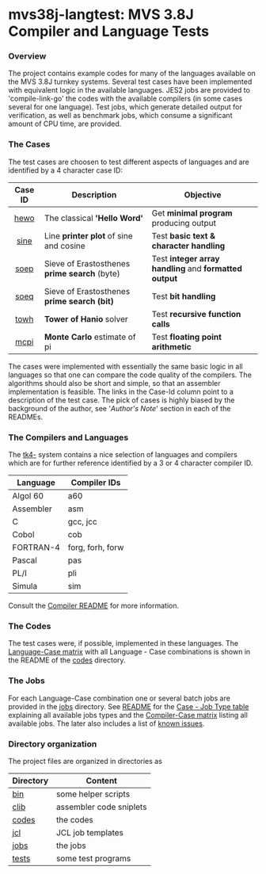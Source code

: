 # mvs38j-langtest: MVS 3.8J Compiler and Language Tests

### Overview <a name="overview"></a>
The project contains example codes for many of the languages available
on the MVS 3.8J turnkey systems. Several test cases have been implemented
with equivalent logic in the available languages.
JES2 jobs are provided to 'compile-link-go' the codes with the available
compilers (in some cases several for one language). Test jobs, which
generate detailed output for verification, as well as benchmark jobs,
which consume a significant amount of CPU time, are provided.

### The Cases <a name="cases"></a>
The test cases are choosen to test different aspects of languages and
are identified by a 4 character case ID:

| Case ID | Description | Objective |
| :-----: | ----------- | --------- |
| [hewo](codes/README_hewo.md) | The classical **'Hello Word'** | Get **minimal program** producing output |
| [sine](codes/README_sine.md) | Line **printer plot** of sine and cosine | Test **basic text & character handling** |
| [soep](codes/README_soep.md) | Sieve of Erastosthenes **prime search** (byte) | Test **integer array handling** and **formatted output** |
| [soeq](codes/README_soeq.md) | Sieve of Erastosthenes **prime search (bit)** | Test **bit handling** |
| [towh](codes/README_towh.md) | **Tower of Hanio** solver | Test **recursive function calls** |
| [mcpi](codes/README_mcpi.md) | **Monte Carlo** estimate of pi | Test **floating point arithmetic** |

The cases were implemented with essentially the same basic logic in all
languages so that one can compare the code quality of the compilers.
The algorithms should also be short and simple, so that an assembler
implementation is feasible. The links in the Case-Id column point to a
description of the test case.
The pick of cases is highly biased by the background of the author,
see '_Author's Note_' section in each of the READMEs.

### The Compilers and Languages <a name="compilers"></a>
The [tk4-](http://wotho.ethz.ch/tk4-/) system contains a nice selection of
languages and compilers which are for further reference identified by
a 3 or 4 character compiler ID.

| Language  | Compiler IDs |
| --------- | ------------ |
| Algol 60  | a60              |
| Assembler | asm              |
| C         | gcc, jcc         |
| Cobol     | cob              |
| FORTRAN-4 | forg, forh, forw |
| Pascal    | pas              |
| PL/I      | pli              |
| Simula    | sim              |

Consult the [Compiler README](README_comp.md) for more information.

### The Codes <a name="codes"></a>
The test cases were, if possible, implemented in these languages.
The [Language-Case matrix](codes/README.md) with all Language - Case
combinations is shown in the README of the [codes](codes) directory.

### The Jobs <a name="jobs"></a>
For each Language-Case combination one or several batch jobs are provided
in the [jobs](jobs) directory. See
[README](jobs/README.md) for the 
[Case - Job Type table](jobs/README.md#user-content-types) explaining
all available jobs types and the 
[Compiler-Case matrix](jobs/README.md#user-content-jobs) listing all
available jobs. The later also includes a list of
[known issues](jobs/README.md#user-content-issues).


### Directory organization
The project files are organized in directories as

| Directory | Content |
| --------- | ------- |
| [bin](bin)     | some helper scripts |
| [clib](clib)   | assembler code sniplets  |
| [codes](codes) | the codes |
| [jcl](jcl)     | JCL job templates |
| [jobs](jobs)   | the jobs |
| [tests](tests) | some test programs |
